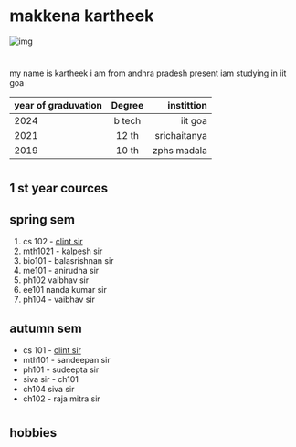 # makkena kartheek
![img](img.jpg)

# 
my name is kartheek 
i am from andhra pradesh 
present iam studying in iit goa

| year of graduvation   | Degree | instittion   |
| :---        |    :----:   |          ---: |
| 2024      | b tech       | iit goa   |
| 2021 | 12 th       | srichaitanya  |
| 2019 | 10 th        | zphs madala     |
 
 #
 
 ## 1 st year cources
 ## spring sem
 1. cs 102 -  [clint sir](https://clintpgeorge.github.io/cs-102/spring-2022/git/)
2. mth1021 - kalpesh sir
3. bio101 - balasrishnan sir
4. me101 - anirudha sir
5. ph102 vaibhav sir
6. ee101 nanda kumar sir
7. ph104 - vaibhav sir
   
## autumn sem
- cs 101 - [clint sir](https://clintpgeorge.github.io/cs-101/autumn-2021/)
- mth101 - sandeepan sir
- ph101 - sudeepta sir
- siva sir - ch101
- ch104 siva sir
- ch102 - raja mitra sir

#
## hobbies


